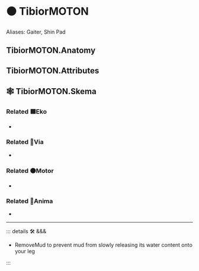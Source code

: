 # 🟠 <motor>TibiorMOTON</motor>

Aliases: Gaiter, Shin Pad

## TibiorMOTON.Anatomy

## TibiorMOTON.Attributes

## 🕸 TibiorMOTON.Skema

### Related 🟩<ekos>Eko</ekos>

-

### Related 🔻<via>Via</via>

-

### Related 🟠<motor>Motor</motor>

-

### Related 💜<anima>Anima</anima>

-

---

<!-- =================================================== -->
<!-- =================================================== -->
<!-- =================================================== -->
<!-- =================================================== -->
<!-- =================================================== -->
::: details 🛠 <dev>&&&</dev>

- RemoveMud to prevent mud from slowly releasing its water content onto your leg

:::
